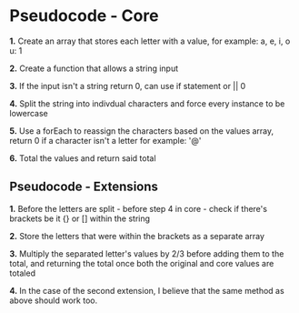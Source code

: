 Pseudocode - Core
======

**1.** Create an array that stores each letter with a value, for example: a, e, i, o u: 1

**2.** Create a function that allows a string input

**3.** If the input isn't a string return 0, can use if statement or || 0

**4.** Split the string into indivdual characters and force every instance to be lowercase

**5.** Use a forEach to reassign the characters based on the values array, return 0 if a character isn't a letter for example: '@'

**6.** Total the values and return said total

Pseudocode - Extensions
------

**1.** Before the letters are split - before step 4 in core - check if there's brackets be it {} or [] within the string

**2.** Store the letters that were within the brackets as a separate array

**3.** Multiply the separated letter's values by 2/3 before adding them to the total, and returning the total once both the original and core values are totaled

**4.** In the case of the second extension, I believe that the same method as above should work too.
